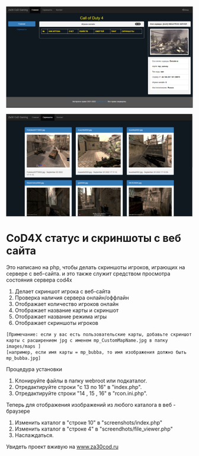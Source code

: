 ![GitHub Logo](/ss/site.png)

![GitHub Logo](/ss/sreenshot.png)

# CoD4X статус и скриншоты с веб сайта
Это написано на php, чтобы делать скриншоты игроков, играющих на сервере с веб-сайта.
и это также служит средством просмотра состояния сервера cod4x 

1. Делает скриншот игрока с веб-сайта
2. Проверка наличия сервера онлайн/оффлайн
3. Отображает количество игроков онлайн
4. Отображает название карты и скриншот 
5. Отображает название режима игры
6. Отображает скриншоты игроков
```
[Примечание: если у вас есть пользовательские карты, добавьте скриншот карты с расширением jpg с именем mp_CustomMapName.jpg в папку images/maps ]
[например, если имя карты = mp_bubba, то имя изображения должно быть mp_bubba.jpg]
```

Процедура установки
1. Клонируйте файлы в папку webroot или подкаталог.
2. Отредактируйте строки "с 13 по 16" в "index.php".
3. Отредактируйте строки "14 , 15 , 16" в "rcon.ini.php".

Теперь для отображения изображений из любого каталога в веб - браузере

1. Изменить каталог в "строке 10" в "screenshots/index.php"
2. Изменить каталог в "строке 4" в "screendhots/file_viewer.php"
3. Наслаждаться.


Увидеть проект вживую на www.za30cod.ru
